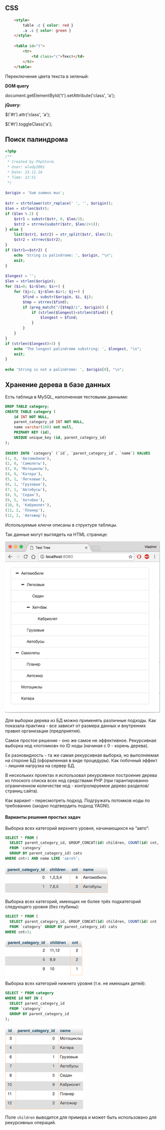 ## CSS

```html
    <style>
        table .c { color: red }
        .a .c { color: green }
    </style>

    <table id="t">
        <tr>
            <td class="c">Текст</td>
        </tr>
    </table>
```
Переключение цвета текста в зеленый:

**DOM query**

document.getElementById('t').setAttribute('class', 'a');

**jQuery:**

$('#t').attr('class', 'a');

$('#t').toggleClass('a');

## Поиск палиндрома

```php
<?php
/**
 * Created by PhpStorm.
 * User: wlady2001
 * Date: 23.11.16
 * Time: 12:51
 */

$origin = 'Sum summus mus';

$str = strtolower(str_replace(' ', '', $origin));
$len = strlen($str);
if ($len % 2) {
    $str1 = substr($str, 0, $len/2);
    $str2 = strrev(substr($str, $len/2+1));
} else {
    list($str1, $str2) = str_split($str, $len/2);
    $str2 = strrev($str2);
}
if ($str1==$str2) {
    echo 'String is palindrome: ', $origin, "\n";
    exit;
}

$longest = '';
$len = strlen($origin);
for ($i=0; $i<$len; $i++) {
    for ($j=1; $j<$len-$i+1; $j++) {
        $find = substr($origin, $i, $j);
        $tmp = strrev($find);
        if (preg_match("/{$tmp}/i", $origin)) {
            if (strlen($longest)<strlen($find)) {
                $longest = $find;
            }
        }
    }
}
if (strlen($longest)>3) {
    echo 'The longest palindrome substring: ', $longest, "\n";
    exit;
}

echo 'String is not a palindrome: ', $origin[0], "\n";
```

## Хранение дерева в базе данных

Есть таблица в MySQL, наполненная тестовыми данными:

```sql
DROP TABLE category;
CREATE TABLE category (
    id INT NOT NULL,
    parent_category_id INT NOT NULL,
    name varchar(100) not null,
    PRIMARY KEY (id),
    UNIQUE unique_key (id, parent_category_id)
);

INSERT INTO `category` (`id`, `parent_category_id`, `name`) VALUES
(1, 0, 'Автомобили'),
(2, 0, 'Самолеты'),
(3, 0, 'Мотоциклы'),
(4, 0, 'Катера'),
(5, 1, 'Легковые'),
(6, 1, 'Грузовые'),
(7, 1, 'Автобусы'),
(8, 5, 'Седан'),
(9, 5, 'Хетчбек'),
(10, 9, 'Кабриолет'),
(11, 2, 'Планер'),
(12, 2, 'Автожир');

```
Используемые ключи описаны в структуре таблицы.

Так данные могут выглядеть на HTML странице:

![Tree View](tree-view.png)


Для выборки дерева из БД можно применять различные подходы. Как показала практика - все зависит от размера данных и внутренних правил организации (предприятия). 

Самое простое решение - оно же самое не эффективное. Рекурсивная выборка нод «потомков» по ID ноды (начиная с 0 - корень дерева).

Ее разновидность - та же самая рекурсивная выборка, но выполняемая на стороне БД (оформленная в виде процедуры). Как побочный эффект - лишняя нагрузка на сервер БД.

В нескольких проектах я использовал рекурсивное построение дерева из плоского списка всех нод средствами PHP (при гарантированно ограниченном количестве нод - контролируемое дерево разделов/страниц сайта).

Как вариант - пересмотреть подход. Подгружать потомков ноды по требованию (заодно подтвердить подход YAGNI).


#### Варианты решения простых задач

Выборка всех категорий верхнего уровня, начинающихся на “авто”:

```sql
SELECT * FROM (
  SELECT parent_category_id, GROUP_CONCAT(id) children, COUNT(id) cnt, name 
  FROM `category` 
  GROUP BY parent_category_id) cats 
WHERE cnt>1 AND name LIKE 'авто%’;
```
![sql1](sql1.png)

Выборка всех категорий, имеющих не более трёх подкатегорий следующего уровня (без глубины):

```sql
SELECT * FROM (
  SELECT parent_category_id, GROUP_CONCAT(id) children, COUNT(id) cnt 
  FROM `category` GROUP BY parent_category_id) cats 
WHERE cnt<3;
```
![sql2](sql2.png)


Выборка всех категорий нижнего уровня (т.е. не имеющих детей):

```sql
SELECT * FROM category 
WHERE id NOT IN (
  SELECT parent_category_id 
  FROM `category` 
  GROUP BY parent_category_id
);
```
![sql3](sql3.png)

Поле `children` выводится для примера и может быть использовано для рекурсивных операций.

